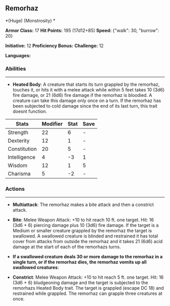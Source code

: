 ## Remorhaz
*(Huge) (Monstrosity) *

**Armor Class:** 17
**Hit Points:** 195 (17d12+85)
**Speed:** {"walk": 30, "burrow": 20}

**Initiative:** 12
**Proficiency Bonus:**
**Challenge:** 12

**Languages:** 

### Abilities
 --- 
- **Heated Body**: A creature that starts its turn grappled by the remorhaz, touches it, or hits it with a melee attack while within 5 feet takes 10 (3d6) fire damage, or 21 (6d6) fire damage if the remorhaz is bloodied. A creature can take this damage only once on a turn. If the remorhaz has been subjected to cold damage since the end of its last turn, this trait doesnt function.



| Stats | Modifier | Stat | Save
| ---- | ---- | ---- | ---- |
| Strength | 22 | 6 | - |
| Dexterity | 12 | 1 | - |
| Constitution | 20 | 5 | - |
| Intelligence | 4 | -3 | 1 |
| Wisdom | 12 | 1 | 5 |
| Charisma | 5 | -2 | - |

### Actions
 --- 
- **Multiattack**: The remorhaz makes a bite attack and then a constrict attack.

- **Bite**: Melee Weapon Attack: +10 to hit  reach 10 ft.  one target. Hit: 16 (3d6 + 6) piercing damage plus 10 (3d6) fire damage. If the target is a Medium or smaller creature grappled by the remorhaz  the target is swallowed. A swallowed creature is blinded and restrained  it has total cover from attacks from outside the remorhaz  and it takes 21 (6d6) acid damage at the start of each of the remorhazs turns.

- **If a swallowed creature deals 30 or more damage to the remorhaz in a single turn, or if the remorhaz dies, the remorhaz vomits up all swallowed creatures**: 

- **Constrict**: Melee Weapon Attack: +10 to hit  reach 5 ft.  one target. Hit: 16 (3d6 + 6) bludgeoning damage  and the target is subjected to the remorhazs Heated Body trait. The target is grappled (escape DC 18) and restrained while grappled. The remorhaz can grapple three creatures at once.

